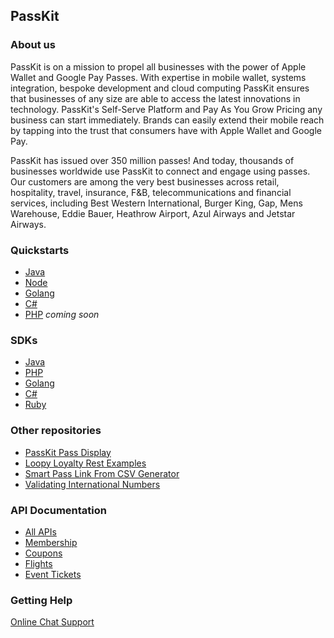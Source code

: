 ## PassKit 
### About us
PassKit is on a mission to propel all businesses with the power of Apple Wallet and Google Pay Passes.
With expertise in mobile wallet, systems integration, bespoke development and cloud computing PassKit ensures that businesses of any size are able to access the latest innovations in technology. PassKit's Self-Serve Platform and Pay As You Grow Pricing any business can start immediately. Brands can easily extend their mobile reach by tapping into the trust that consumers have with Apple Wallet and Google Pay.

PassKit has issued over 350 million passes! And today, thousands of businesses worldwide use PassKit to connect and engage using passes. Our customers are among the very best businesses across retail, hospitality, travel, insurance, F&B, telecommunications and financial services, including Best Western International, Burger King, Gap, Mens Warehouse, Eddie Bauer, Heathrow Airport, Azul Airways and Jetstar Airways.

### Quickstarts

- [Java](https://github.com/PassKit/passkit-java-quickstart)
- [Node](https://github.com/PassKit/passkit-node-quickstart)
- [Golang](https://github.com/PassKit/passkit-golang-grpc-quickstart)
- [C#](https://github.com/PassKit/passkit-c-sharp-quickstart)
- [PHP](https://github.com/PassKit/passkit-php-quickstart) _coming soon_

### SDKs
- [Java](https://github.com/PassKit/passkit-java-grpc-sdk)
- [PHP](https://github.com/PassKit/passkit-php-grpc-sdk)
- [Golang](https://github.com/PassKit/passkit-golang-grpc-sdk)
- [C#](https://github.com/PassKit/passkit-csharp-grpc-sdk)
- [Ruby](https://github.com/PassKit/passkit-ruby-grpc-sdk)

### Other repositories
- [PassKit Pass Display](https://github.com/PassKit/pk-pass-display)
- [Loopy Loyalty Rest Examples](https://github.com/PassKit/loopy-loyalty-rest-examples)
- [Smart Pass Link From CSV Generator](https://github.com/PassKit/smart-pass-link-from-csv-generator)
- [Validating International Numbers](https://github.com/PassKit/intl-tel-input)

### API Documentation
- [All APIs](https://docs.passkit.io/)
- [Membership](https://docs.passkit.io/protocols/member/)
- [Coupons](https://docs.passkit.io/protocols/coupon)
- [Flights](https://docs.passkit.io/protocols/boarding)
- [Event Tickets](https://docs.passkit.io/protocols/event-tickets)

### Getting Help
[Online Chat Support](https://passkit.com/)
